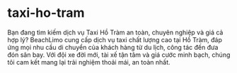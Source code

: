 # taxi-ho-tram
Bạn đang tìm kiếm dịch vụ Taxi Hồ Tràm an toàn, chuyên nghiệp và giá cả hợp lý? BeachLimo cung cấp dịch vụ taxi chất lượng cao tại Hồ Tràm, đáp ứng mọi nhu cầu di chuyển của khách hàng từ du lịch, công tác đến đưa đón sân bay. Với đội xe đời mới, tài xế tận tâm và giá cước minh bạch, chúng tôi cam kết mang lại trải nghiệm thoải mái, an toàn nhất.
